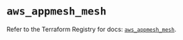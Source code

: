 # `aws_appmesh_mesh`

Refer to the Terraform Registry for docs: [`aws_appmesh_mesh`](https://registry.terraform.io/providers/hashicorp/aws/5.47.0/docs/resources/appmesh_mesh).
